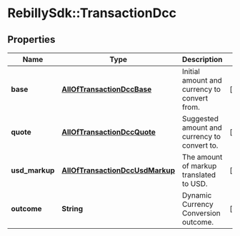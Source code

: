 # RebillySdk::TransactionDcc

## Properties
Name | Type | Description | Notes
------------ | ------------- | ------------- | -------------
**base** | [**AllOfTransactionDccBase**](AllOfTransactionDccBase.md) | Initial amount and currency to convert from. | [optional] 
**quote** | [**AllOfTransactionDccQuote**](AllOfTransactionDccQuote.md) | Suggested amount and currency to convert to. | [optional] 
**usd_markup** | [**AllOfTransactionDccUsdMarkup**](AllOfTransactionDccUsdMarkup.md) | The amount of markup translated to USD. | [optional] 
**outcome** | **String** | Dynamic Currency Conversion outcome. | [optional] 

